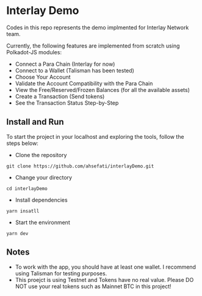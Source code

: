 # Interlay Demo

Codes in this repo represents the demo implmented for Interlay Network team.

Currently, the following features are implemented from scratch using Polkadot-JS modules:

- Connect a Para Chain (Interlay for now)
- Connect to a Wallet (Talisman has been tested)
- Choose Your Account
- Validate the Account Compatibility with the Para Chain
- View the Free/Reserved/Frozen Balances (for all the available assets)
- Create a Transaction (Send tokens)
- See the Transaction Status Step-by-Step

## Install and Run

To start the project in your localhost and exploring the tools, follow the steps below:

- Clone the repository

```git clone https://github.com/ahsefati/interlayDemo.git```

- Change your directory

```cd interlayDemo```

- Install dependencies

```yarn insatll```

- Start the environment

```yarn dev```

## Notes
- To work with the app, you should have at least one wallet. I recommend using Talisman for testing purposes.
- This proejct is using Testnet and Tokens have no real value. Please DO NOT use your real tokens such as Mainnet BTC in this project!
